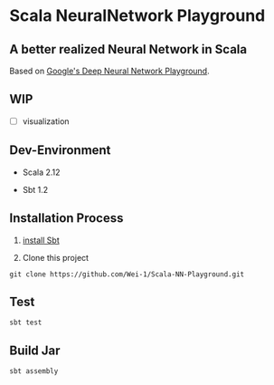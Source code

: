 # Scala NeuralNetwork Playground


## A better realized Neural Network in Scala

Based on [Google's Deep Neural Network Playground](http://playground.tensorflow.org).


## WIP

 - [ ] visualization


## Dev-Environment

- Scala 2.12

- Sbt 1.2


## Installation Process

1. [install Sbt](https://www.scala-sbt.org/download.html)

2. Clone this project

```
git clone https://github.com/Wei-1/Scala-NN-Playground.git
```


## Test

    sbt test


## Build Jar

    sbt assembly
